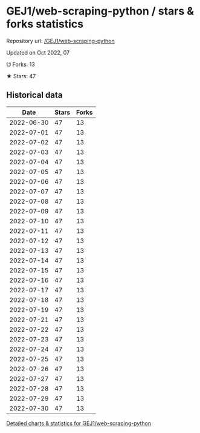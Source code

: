 # GEJ1/web-scraping-python / stars & forks statistics

Repository url: [/GEJ1/web-scraping-python](https://github.com/GEJ1/web-scraping-python)

Updated on Oct 2022, 07

☋ Forks: 13

★ Stars: 47

## Historical data
| Date | Stars | Forks |
|------|-------|-------|
| 2022-06-30 | 47 | 13 | 
| 2022-07-01 | 47 | 13 | 
| 2022-07-02 | 47 | 13 | 
| 2022-07-03 | 47 | 13 | 
| 2022-07-04 | 47 | 13 | 
| 2022-07-05 | 47 | 13 | 
| 2022-07-06 | 47 | 13 | 
| 2022-07-07 | 47 | 13 | 
| 2022-07-08 | 47 | 13 | 
| 2022-07-09 | 47 | 13 | 
| 2022-07-10 | 47 | 13 | 
| 2022-07-11 | 47 | 13 | 
| 2022-07-12 | 47 | 13 | 
| 2022-07-13 | 47 | 13 | 
| 2022-07-14 | 47 | 13 | 
| 2022-07-15 | 47 | 13 | 
| 2022-07-16 | 47 | 13 | 
| 2022-07-17 | 47 | 13 | 
| 2022-07-18 | 47 | 13 | 
| 2022-07-19 | 47 | 13 | 
| 2022-07-21 | 47 | 13 | 
| 2022-07-22 | 47 | 13 | 
| 2022-07-23 | 47 | 13 | 
| 2022-07-24 | 47 | 13 | 
| 2022-07-25 | 47 | 13 | 
| 2022-07-26 | 47 | 13 | 
| 2022-07-27 | 47 | 13 | 
| 2022-07-28 | 47 | 13 | 
| 2022-07-29 | 47 | 13 | 
| 2022-07-30 | 47 | 13 | 


[Detailed charts & statistics for GEJ1/web-scraping-python](https://reviewgithub.com/rep/GEJ1/web-scraping-python)
